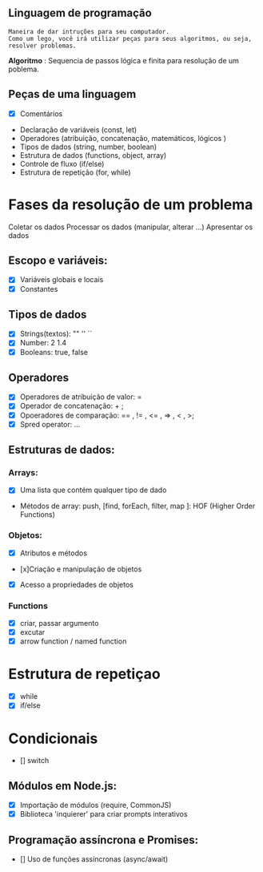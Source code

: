 ## Linguagem de programação

    Maneira de dar intruções para seu computador.
    Como um lego, você irá utilizar peças para seus algoritmos, ou seja, resolver problemas.

**Algoritmo** : Sequencia de passos lógica e finita para resolução de um poblema.

## Peças de uma linguagem

- [x] Comentários
- Declaração de variáveis (const, let)
- Operadores (atribuição, concatenação, matemáticos, lógicos )
- Tipos de dados (string, number, boolean)
- Estrutura de dados (functions, object, array)
- Controle de fluxo (if/else)
- Estrutura de repetição (for, while)

# Fases da resolução de um problema

Coletar os dados
Processar os dados (manipular, alterar ...)
Apresentar os dados


## Escopo e variáveis:

- [x] Variáveis globais e locais
- [x] Constantes

## Tipos de dados

- [X] Strings(textos): "" '' ``
- [X] Number: 2 1.4
- [x] Booleans: true, false 

## Operadores

- [x] Operadores de atribuição de valor: =
- [x] Operador de concatenação: + ;
- [x] Opoeradores de comparação: == , != , <= , => , < , >; 
- [x] Spred operator: ...

## Estruturas de dados:

### Arrays: 

- [x] Uma lista que contém qualquer tipo de dado 
- Métodos de array: push, [find, forEach, filter, map   ]: HOF (Higher Order Functions) 

### Objetos:

- [x] Atributos e métodos
- [x]Criação e manipulação de objetos
- [x] Acesso a propriedades de objetos

### Functions

- [X] criar, passar argumento
- [X] excutar
- [X] arrow function / named function

# Estrutura de repetiçao 

- [x] while
- [x] if/else

# Condicionais

- [] switch

## Módulos em Node.js:

- [x] Importação de módulos (require, CommonJS)
- [x] Biblioteca 'inquierer' para criar prompts interativos 

## Programação assíncrona e Promises:

- [] Uso de funções assíncronas (async/await)